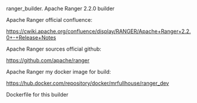 ranger_builder.
Apache Ranger 2.2.0 builder

Apache Ranger official confluence:

https://cwiki.apache.org/confluence/display/RANGER/Apache+Ranger+2.2.0+-+Release+Notes

Apache Ranger sources official github:

https://github.com/apache/ranger

Apache Ranger my docker image for build:

https://hub.docker.com/repository/docker/mrfullhouse/ranger_dev

Dockerfile for this builder
